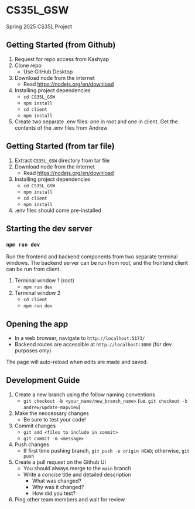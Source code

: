 # CS35L_GSW
Spring 2025 CS35L Project

## Getting Started (from Github)
1. Request for repo access from Kashyap
2. Clone repo
   - Use GitHub Desktop
3. Download node from the internet
   - Read https://nodejs.org/en/download
5. Installing project dependencies
   - `cd CS35L_GSW`
   - `npm install`
   - `cd client`
   - `npm install`
6. Create two separate .env files: one in root and one in client. Get the contents of the .env files from Andrew

## Getting Started (from tar file)
1. Extract `CS35L_GSW` directory from tar file 
2. Download node from the internet
   - Read https://nodejs.org/en/download
3. Installing project dependencies
   - `cd CS35L_GSW`
   - `npm install`
   - `cd client`
   - `npm install`
4. .env files should come pre-installed

## Starting the dev server 
### `npm run dev`

Run the frontend and backend components from two separate terminal windows. The backend server can be run from root, and the frontend client can be run from client.
1. Terminal window 1 (root)
   - `npm run dev`
2. Terminal window 2
   - `cd client`
   - `npm run dev`

## Opening the app
* In a web browser, navigate to `http://localhost:5173/`
* Backend routes are accessible at `http://localhost:3000` (for dev purposes only)

The page will auto-reload when edits are made and saved.

## Development Guide
1. Create a new branch using the follow naming conventions 
   - `git checkout -b <your_name/new_branch_name>` (i.e. `git checkout -b andrew/update-mapview`)
2. Make the neccessary changes
   - Be sure to test your code!
4. Commit changes
   - `git add <files to include in commit>`
   - `git commit -m <message>`
5. Push changes
   - If first time pushing branch, `git push -u origin HEAD`; otherwise, `git push`
6. Create a pull request on the Github UI
   - You should always merge to the `main` branch
   - Write a concise title and detailed description
       - What was changed?
       - Why was it changed?
       - How did you test?
7. Ping other team members and wait for review
